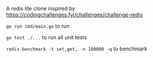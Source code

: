 A redis lite clone inspired by https://codingchallenges.fyi/challenges/challenge-redis

`go run cmd/main.go` to run

`go test ./...` to run all unit tests

`redis-benchmark -t set,get, -n 100000 -q` to benchmark

